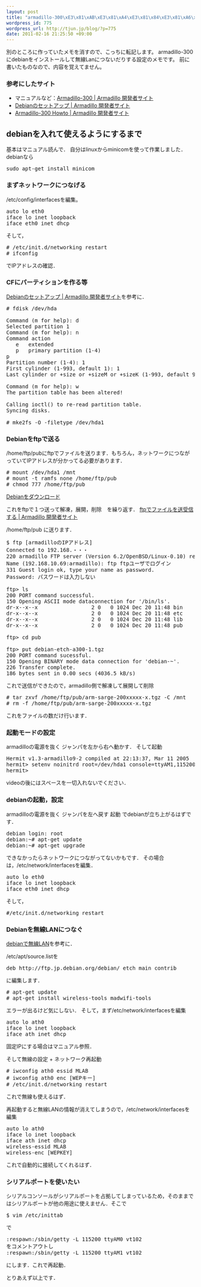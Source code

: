 ```yaml
--- 
layout: post
title: "armadillo-300\xE3\x81\xAB\xE3\x81\xA4\xE3\x81\x84\xE3\x81\xA6\xE3\x81\xAE\xE3\x83\xA1\xE3\x83\xA2"
wordpress_id: 775
wordpress_url: http://tjun.jp/blog/?p=775
date: 2011-02-16 21:25:50 +09:00
---
```

別のところに作っていたメモを消すので、こっちに転記します。
armadillo-300にdebianをインストールして無線Lanにつないだりする設定のメモです。
前に書いたものなので、内容を覚えてません。

<h3>参考にしたサイト</h3>
<ul>
	<li>マニュアルなど：<a href="http://armadillo.atmark-techno.com/armadillo-300">Armadillo-300 | Armadillo 開発者サイト</a></li>
	<li><a href="http://armadillo.atmark-techno.com/howto/debian-setup">Debianのセットアップ | Armadillo 開発者サイト</a></li>
	<li><a href="http://armadillo.atmark-techno.com/armadillo-300/howto">Armadillo-300 Howto | Armadillo 開発者サイト</a></li>
</ul>


<h2>debianを入れて使えるようにするまで</h2>
基本はマニュアル読んで． 自分はlinuxからminicomを使って作業しました． debianなら
<pre>sudo apt-get install minicom</pre>

<h3>まずネットワークにつなげる</h3>
/etc/config/interfacesを編集。

<pre>auto lo eth0
iface lo inet loopback
iface eth0 inet dhcp
</pre>

そして，
<pre>
# /etc/init.d/networking restart
# ifconfig
</pre>
でIPアドレスの確認．



<h3>CFにパーティションを作る等</h3>
<a href="http://armadillo.atmark-techno.com/howto/debian-setup">Debianのセットアップ | Armadillo 開発者サイト</a>を参考に．

<pre>
# fdisk /dev/hda

Command (m for help): d
Selected partition 1
Command (m for help): n
Command action
   e   extended
   p   primary partition (1-4)
p
Partition number (1-4): 1
First cylinder (1-993, default 1): 1
Last cylinder or +size or +sizeM or +sizeK (1-993, default 993): 993

Command (m for help): w
The partition table has been altered!

Calling ioctl() to re-read partition table.
Syncing disks.

# mke2fs -O -filetype /dev/hda1
</pre>

<h3>Debianをftpで送る</h3>
/home/ftp/pubにftpでファイルを送ります．もちろん，ネットワークにつながっていてIPアドレスが分かってる必要があります．
<pre>
# mount /dev/hda1 /mnt
# mount -t ramfs none /home/ftp/pub
# chmod 777 /home/ftp/pub
</pre>

<a href="http://armadillo.atmark-techno.com/filebrowser/armadillo-300/debian">Debianをダウンロード</a>

これをftpで１つ送って解凍，展開，削除　を繰り返す．
<a href="http://armadillo.atmark-techno.com/howto/ftp">ftpでファイルを送受信する | Armadillo 開発者サイト</a>

/home/ftp/pub に送ります．

<pre>
$ ftp [armadilloのIPアドレス]
Connected to 192.168.・・・
220 armadillo FTP server (Version 6.2/OpenBSD/Linux-0.10) ready.
Name (192.168.10.69:armadillo): ftp ftpユーザでログイン 
331 Guest login ok, type your name as password.
Password: パスワードは入力しない

ftp> ls
200 PORT command successful.
150 Opening ASCII mode dataconnection for '/bin/ls'.
dr-x--x--x                 2 0   0 1024 Dec 20 11:48 bin
dr-x--x--x                 2 0   0 1024 Dec 20 11:48 etc
dr-x--x--x                 2 0   0 1024 Dec 20 11:48 lib
dr-x--x--x                 2 0   0 1024 Dec 20 11:48 pub

ftp> cd pub

ftp> put debian-etch-a300-1.tgz
200 PORT command sucessful.
150 Opening BINARY mode data connection for 'debian-~'.
226 Transfer complete.
186 bytes sent in 0.00 secs (4036.5 kB/s)
</pre>

これで送信ができたので，armadillo側で解凍して展開して削除
<pre>
# tar zxvf /home/ftp/pub/arm-sarge-200xxxxx-x.tgz -C /mnt
# rm -f /home/ftp/pub/arm-sarge-200xxxxx-x.tgz
</pre>
これをファイルの数だけ行います．


<h3>起動モードの設定</h3>
armadilloの電源を抜く ジャンパを左から右へ動かす． そして起動
<pre>
Hermit v1.3-armadillo9-2 compiled at 22:13:37, Mar 11 2005
hermit> setenv noinitrd root=/dev/hda1 console=ttyAM1,115200 video=ns9750fb:enable,CRT-VGA
hermit>
</pre>
videoの後にはスペースを一切入れないでください．

<h3>debianの起動，設定</h3>
armadilloの電源を抜く ジャンパを左へ戻す 起動 でdebianが立ち上がるはずです．
<pre>
debian login: root
debian:~# apt-get update
debian:~# apt-get upgrade
</pre>
できなかったらネットワークにつながってないかもです． その場合は，/etc/network/interfacesを編集．
<pre>
auto lo eth0
iface lo inet loopback
iface eth0 inet dhcp
</pre>

そして，
<pre>#/etc/init.d/networking restart</pre>

<h3>Debianを無線LANにつなぐ</h3>
<a href="http://armadillo.atmark-techno.com/howto/debian-wlan">debianで無線LAN</a>を参考に．

/etc/apt/source.listを
<pre>deb http://ftp.jp.debian.org/debian/ etch main contrib</pre>
に編集します．

<pre># apt-get update
# apt-get install wireless-tools madwifi-tools</pre>
エラーが出るけど気にしない．
そして，まず/etc/network/interfacesを編集

<pre>
auto lo ath0
iface lo inet loopback
iface ath inet dhcp</pre>
固定IPにする場合はマニュアル参照．

そして無線の設定 + ネットワーク再起動

<pre>
# iwconfig ath0 essid MLAB
# iwconfig ath0 enc [WEPキー]
# /etc/init.d/networking restart
</pre>
これで無線も使えるはず．

再起動すると無線LANの情報が消えてしまうので，/etc/network/interfacesを編集
<pre>
auto lo ath0
iface lo inet loopback
iface ath inet dhcp
wireless-essid MLAB
wireless-enc [WEPKEY]
</pre>
これで自動的に接続してくれるはず．


<h3>シリアルポートを使いたい</h3>
シリアルコンソールがシリアルポートを占拠してしまっているため，そのままではシリアルポートが他の用途に使えません．そこで

<pre>$ vim /etc/inittab</pre>
で
<pre>
:respawn:/sbin/getty -L 115200 ttyAM0 vt102
をコメントアウトし
:respawn:/sbin/getty -L 115200 ttyAM1 vt102
</pre>
にします．これで再起動．

とりあえず以上です． 　
